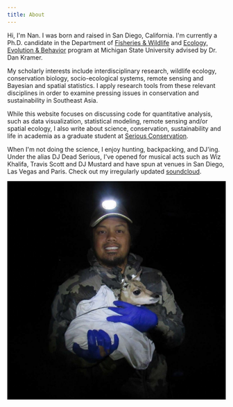 ```yaml
---
title: About
---
```

[<i class="ai ai-cv-square ai-3x"></i>](/vitae/)

Hi, I'm Nan. I was born and raised in San Diego, California. I'm currently a Ph.D. candidate in the Department of [Fisheries & Wildlife](https://fw.msu.edu) and [Ecology, Evolution & Behavior](https://eeb.msu.edu) program at Michigan State University advised by Dr. Dan Kramer.

My scholarly interests include interdisciplinary research, wildlife ecology, conservation biology, socio-ecological systems, remote sensing and Bayesian and spatial statistics. I apply research tools from these relevant disciplines in order to examine pressing issues in conservation and sustainability in Southeast Asia. 

While this website focuses on discussing code for quantitative analysis, such as data visualization, statistical modeling, remote sensing and/or spatial ecology, I also write about science, conservation, sustainability and life in academia as a graduate student at [Serious Conservation](https://seriousconservation.org).

When I'm not doing the science, I enjoy hunting, backpacking, and DJ'ing. Under the alias DJ Dead Serious, I've opened for musical acts such as Wiz Khalifa, Travis Scott and DJ Mustard and have spun at venues in San Diego, Las Vegas and Paris. Check out my irregularly updated [soundcloud](https://soundcloud.com/djdeadserious).

![Nan holding a pronghorn fawn in Marfa, Texas](profile.jpg)

